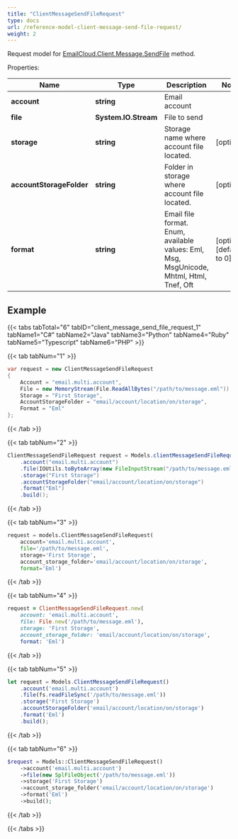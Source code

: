 ```yaml
---
title: "ClientMessageSendFileRequest"
type: docs
url: /reference-model-client-message-send-file-request/
weight: 2
---
```


Request model for [EmailCloud.Client.Message.SendFile](/email/reference-client-message-api/#sendfile) method.

Properties:

Name | Type | Description | Notes
---- | ---- | ----------- | -----
**account** |**string**|Email account |
**file** |**System.IO.Stream**|File to send |
**storage** |**string**|Storage name where account file located. |[optional] 
**accountStorageFolder** |**string**|Folder in storage where account file located. |[optional] 
**format** |**string**|Email file format. Enum, available values: Eml, Msg, MsgUnicode, Mhtml, Html, Tnef, Oft |[optional] [default to 0]

## Example

{{< tabs tabTotal="6" tabID="client_message_send_file_request_1" tabName1="C#" tabName2="Java" tabName3="Python" tabName4="Ruby" tabName5="Typescript" tabName6="PHP" >}}

{{< tab tabNum="1" >}}

```csharp
var request = new ClientMessageSendFileRequest
{ 
    Account = "email.multi.account",
    File = new MemoryStream(File.ReadAllBytes("/path/to/message.eml")),
    Storage = "First Storage",
    AccountStorageFolder = "email/account/location/on/storage",
    Format = "Eml"
};
```

{{< /tab >}}

{{< tab tabNum="2" >}}

```java
ClientMessageSendFileRequest request = Models.clientMessageSendFileRequest()
    .account("email.multi.account")
    .file(IOUtils.toByteArray(new FileInputStream("/path/to/message.eml")))
    .storage("First Storage")
    .accountStorageFolder("email/account/location/on/storage")
    .format("Eml")
    .build();
```

{{< /tab >}}

{{< tab tabNum="3" >}}

```python
request = models.ClientMessageSendFileRequest(
    account='email.multi.account',
    file='/path/to/message.eml',
    storage='First Storage',
    account_storage_folder='email/account/location/on/storage',
    format='Eml')
```

{{< /tab >}}

{{< tab tabNum="4" >}}

```ruby
request = ClientMessageSendFileRequest.new(
    account: 'email.multi.account',
    file: File.new('/path/to/message.eml'),
    storage: 'First Storage',
    account_storage_folder: 'email/account/location/on/storage',
    format: 'Eml')
```

{{< /tab >}}

{{< tab tabNum="5" >}}

```typescript
let request = Models.ClientMessageSendFileRequest()
    .account('email.multi.account')
    .file(fs.readFileSync('/path/to/message.eml'))
    .storage('First Storage')
    .accountStorageFolder('email/account/location/on/storage')
    .format('Eml')
    .build();
```

{{< /tab >}}

{{< tab tabNum="6" >}}

```php
$request = Models::ClientMessageSendFileRequest()
    ->account('email.multi.account')
    ->file(new SplFileObject('/path/to/message.eml'))
    ->storage('First Storage')
    ->account_storage_folder('email/account/location/on/storage')
    ->format('Eml')
    ->build();
```

{{< /tab >}}

{{< /tabs >}}

